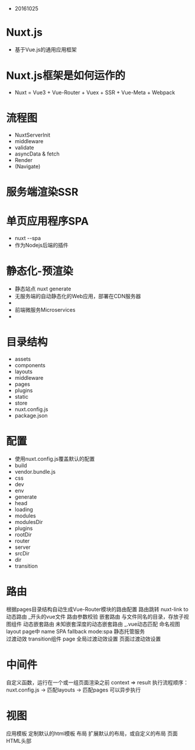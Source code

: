 + 20161025
 
# Nuxt.js
+ 基于Vue.js的通用应用框架
 
# Nuxt.js框架是如何运作的
+ Nuxt = Vue3 + Vue-Router + Vuex + SSR + Vue-Meta + Webpack
 
# 流程图
+ NuxtServerInit
+ middleware
+ validate
+ asyncData & fetch
+ Render
+ (Navigate)
 
# 服务端渲染SSR
 
# 单页应用程序SPA
+ nuxt --spa
+ 作为Nodejs后端的插件
 
# 静态化-预渲染
+ 静态站点 nuxt generate
+ 无服务端的自动静态化的Web应用，部署在CDN服务器
+ 
+ 前端微服务Microservices
+ 
 
# 目录结构
+ assets
+ components
+ layouts
+ middleware
+ pages
+ plugins
+ static
+ store
+ nuxt.config.js
+ package.json
 
# 配置
+ 使用nuxt.config.js覆盖默认的配置
+ build
+   vendor.bundle.js
+ css
+ dev
+ env
+ generate
+ head
+ loading
+ modules
+ modulesDir
+ plugins
+ rootDir
+ router
+ server
+ srcDir
+ dir
+ transition

# 路由
根据pages目录结构自动生成Vue-Router模块的路由配置
路由跳转 nuxt-link to
动态路由 _开头的vue文件
  路由参数校验
嵌套路由
  与文件同名的目录，存放子视图组件
动态嵌套路由
  未知嵌套深度的动态嵌套路由 _.vue动态匹配
  命名视图
    layout page中 name
  SPA fallback
    mode:spa 静态托管服务  
过渡动效 transition组件 page
  全局过渡动效设置
  页面过渡动效设置

# 中间件
自定义函数，运行在一个或一组页面渲染之前
context => result
执行流程顺序：nuxt.config.js -> 匹配layouts -> 匹配pages
可以异步执行

# 视图
应用模板
  定制默认的html模板
布局
  扩展默认的布局，或自定义的布局
页面
HTML头部

